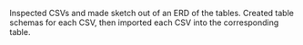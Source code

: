 Inspected CSVs and made sketch out of an ERD of the tables. Created table schemas for each CSV, then imported each CSV into the corresponding table. 
